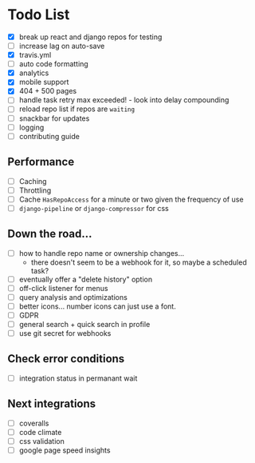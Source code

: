 # Todo List

- [x] break up react and django repos for testing
- [ ] increase lag on auto-save
- [x] travis.yml
- [ ] auto code formatting
- [x] analytics
- [x] mobile support
- [x] 404 + 500 pages
- [ ] handle task retry max exceeded! - look into delay compounding
- [ ] reload repo list if repos are `waiting`
- [ ] snackbar for updates
- [ ] logging
- [ ] contributing guide

## Performance

- [ ] Caching
- [ ] Throttling
- [ ] Cache `HasRepoAccess` for a minute or two given the frequency of use
- [ ] `django-pipeline` or `django-compressor` for css

## Down the road...

- [ ] how to handle repo name or ownership changes...
    - there doesn't seem to be a webhook for it, so maybe a scheduled task?
- [ ] eventually offer a "delete history" option
- [ ] off-click listener for menus
- [ ] query analysis and optimizations
- [ ] better icons... number icons can just use a font.
- [ ] GDPR
- [ ] general search + quick search in profile
- [ ] use git secret for webhooks

## Check error conditions
- [ ] integration status in permanant wait


## Next integrations
- [ ] coveralls
- [ ] code climate
- [ ] css validation
- [ ] google page speed insights
